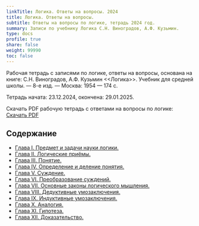```yaml
---
linkTitle: Логика. Ответы на вопросы. 2024
title: Логика. Ответы на вопросы.
subtitle: Ответы на вопросы по логике, тетрадь 2024 год.
summary: Записи по учебнику Логика С.Н. Виноградов, А.Ф. Кузьмин.
type: docs
profile: true
share: false
weight: 99990
toc: false
---
```


Рабочая тетрадь с записями по логике, ответы на вопросы, основана на книге: С.Н. Виноградов, А.Ф. Кузьмин <<Логика>>. Учебник для средней школы. — 8-е изд. — Москва: 1954 — 174 c.

Тетрадь начата: 23.12.2024, окончена: 29.01.2025.

Скачать PDF рабочую тетрадь с ответами на вопросы по логике: [Скачать PDF](/uploads/Logika-Vladin-2024.pdf)

## Содержание

- [Глава I. Предмет и задачи науки логики.](/docs/logic-vinogradov-2024/logic24-1/)
- [Глава II. Логические приёмы.](/docs/logic-vinogradov-2024/logic24-2/)
- [Глава III. Понятие.](/docs/logic-vinogradov-2024/logic24-3/)
- [Глава IV. Определение и деление понятия.](/docs/logic-vinogradov-2024/logic24-4/)
- [Глава V. Суждение.](/docs/logic-vinogradov-2024/logic24-5/)
- [Глава VI. Преобразование суждений.](/docs/logic-vinogradov-2024/logic24-6/)
- [Глава VII. Основные законы логического мышления.](/docs/logic-vinogradov-2024/logic24-7/)
- [Глава VIII. Дедуктивные умозаключения.](/docs/logic-vinogradov-2024/logic24-8/)
- [Глава IX. Индуктивные умозаключения.](/docs/logic-vinogradov-2024/logic24-9/)
- [Глава X. Аналогия.](/docs/logic-vinogradov-2024/logic24-10/)
- [Глава XI. Гипотеза.](/docs/logic-vinogradov-2024/logic24-11/)
- [Глава XII. Доказательство.](/docs/logic-vinogradov-2024/logic24-12/)
